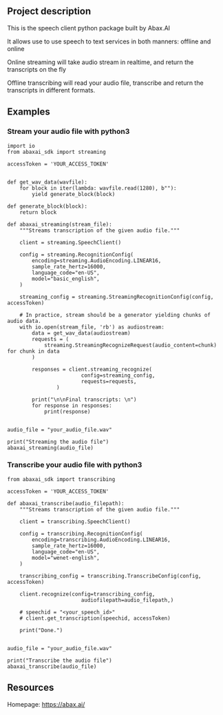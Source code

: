 ## Project description

This is the speech client python package built by Abax.AI

It allows use to use speech to text services in both manners: offline and online

Online streaming will take audio stream in realtime, and return the transcripts on the fly

Offline transcribing will read your audio file, transcribe and return the transcripts in different formats.


## Examples

### Stream your audio file with python3

    import io
    from abaxai_sdk import streaming

    accessToken = 'YOUR_ACCESS_TOKEN'


    def get_wav_data(wavfile):
        for block in iter(lambda: wavfile.read(1280), b""):
            yield generate_block(block)

    def generate_block(block):
        return block

    def abaxai_streaming(stream_file):
        """Streams transcription of the given audio file."""

        client = streaming.SpeechClient()

        config = streaming.RecognitionConfig(
            encoding=streaming.AudioEncoding.LINEAR16,
            sample_rate_hertz=16000,
            language_code="en-US",
            model="basic_english",
        )

        streaming_config = streaming.StreamingRecognitionConfig(config, accessToken)

        # In practice, stream should be a generator yielding chunks of audio data.
        with io.open(stream_file, 'rb') as audiostream:
            data = get_wav_data(audiostream)
            requests = (
                streaming.StreamingRecognizeRequest(audio_content=chunk) for chunk in data
            )

            responses = client.streaming_recognize(
                            config=streaming_config,
                            requests=requests,
                    )
            
            print("\n\nFinal transcripts: \n")
            for response in responses:
                print(response)


    audio_file = "your_audio_file.wav"

    print("Streaming the audio file")
    abaxai_streaming(audio_file)

### Transcribe your audio file with python3

    from abaxai_sdk import transcribing

    accessToken = 'YOUR_ACCESS_TOKEN'

    def abaxai_transcribe(audio_filepath):
        """Streams transcription of the given audio file."""

        client = transcribing.SpeechClient()

        config = transcribing.RecognitionConfig(
            encoding=transcribing.AudioEncoding.LINEAR16,
            sample_rate_hertz=16000,
            language_code="en-US",
            model="wenet-english",
        )
        
        transcribing_config = transcribing.TranscribeConfig(config, accessToken)

        client.recognize(config=transcribing_config,
                            audiofilepath=audio_filepath,)
        
        # speechid = "<your_speech_id>"
        # client.get_transcription(speechid, accessToken)

        print("Done.")


    audio_file = "your_audio_file.wav"

    print("Transcribe the audio file")
    abaxai_transcribe(audio_file)


## Resources

Homepage: https://abax.ai/
